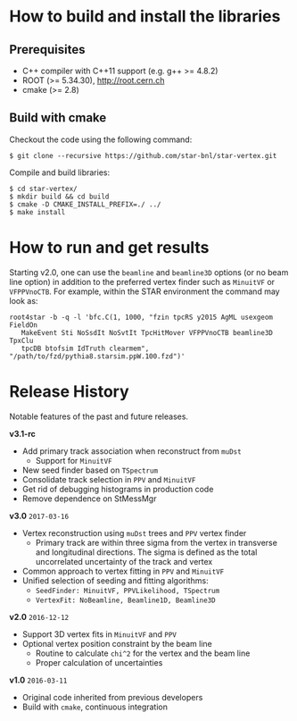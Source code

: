 How to build and install the libraries
======================================


Prerequisites
-------------

- C++ compiler with C++11 support (e.g. g++ >= 4.8.2)
- ROOT (>= 5.34.30), http://root.cern.ch
- cmake (>= 2.8)


Build with cmake
----------------

Checkout the code using the following command:

    $ git clone --recursive https://github.com/star-bnl/star-vertex.git

Compile and build libraries:

    $ cd star-vertex/
    $ mkdir build && cd build
    $ cmake -D CMAKE_INSTALL_PREFIX=./ ../
    $ make install


How to run and get results
==========================

Starting v2.0, one can use the `beamline` and `beamline3D` options (or no beam
line option) in addition to the preferred vertex finder such as `MinuitVF` or
`VFPPVnoCTB`. For example, within the STAR environment the command may look
as:

    root4star -b -q -l 'bfc.C(1, 1000, "fzin tpcRS y2015 AgML usexgeom FieldOn
       MakeEvent Sti NoSsdIt NoSvtIt TpcHitMover VFPPVnoCTB beamline3D TpxClu
       tpcDB btofsim IdTruth clearmem", "/path/to/fzd/pythia8.starsim.ppW.100.fzd")'


Release History
===============

Notable features of the past and future releases.

__v3.1-rc__

* Add primary track association when reconstruct from `muDst`
  * Support for `MinuitVF`
* New seed finder based on `TSpectrum`
* Consolidate track selection in `PPV` and `MinuitVF`
* Get rid of debugging histograms in production code
* Remove dependence on StMessMgr


__v3.0__   `2017-03-16`

* Vertex reconstruction using `muDst` trees and `PPV` vertex finder
  * Primary track are within three sigma from the vertex in transverse and
  longitudinal directions. The sigma is defined as the total uncorrelated
  uncertainty of the track and vertex
* Common approach to vertex fitting in `PPV` and `MinuitVF`
* Unified selection of seeding and fitting algorithms:
  * `SeedFinder: MinuitVF, PPVLikelihood, TSpectrum`
  * `VertexFit: NoBeamline, Beamline1D, Beamline3D`


__v2.0__   `2016-12-12`

* Support 3D vertex fits in `MinuitVF` and `PPV`
* Optional vertex position constraint by the beam line
  * Routine to calculate `chi^2` for the vertex and the beam line
  * Proper calculation of uncertainties


__v1.0__   `2016-03-11`

* Original code inherited from previous developers
* Build with `cmake`, continuous integration
